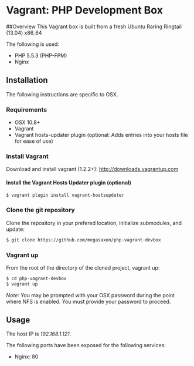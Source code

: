 # Vagrant: PHP Development Box

##Overview
This Vagrant box is built from a fresh Ubuntu Raring Ringtail (13.04) x86_64

The following is used:
- PHP 5.5.3 (PHP-FPM)
- Nginx

## Installation

The following instructions are specific to OSX.

### Requirements

- OSX 10.8+
- Vagrant
- Vagrant hosts-updater plugin (optional: Adds entries into your hosts file for ease of use)

### Install Vagrant

Download and install vagrant (1.2.2+): http://downloads.vagrantup.com

#### Install the Vagrant Hosts Updater plugin (optional)
```sh
$ vagrant plugin install vagrant-hostsupdater
```

### Clone the git repository

Clone the repository in your prefered location, initialize submodules, and update:

```sh
$ git clone https://github.com/megasaxon/php-vagrant-devbox
```

### Vagrant up

From the root of the directory of the cloned project, vagrant up:

```sh
$ cd php-vagrant-devbox
$ vagrant up
```

*Note:* You may be prompted with your OSX password during the point where NFS is enabled. You must provide your password to proceed.

## Usage


The host IP is *192.168.1.121*.

The following ports have been exposed for the following services:
* Nginx: 80
